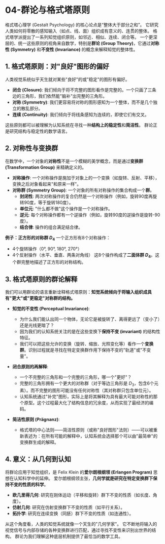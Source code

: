 # 04-群论与格式塔原则

格式塔心理学 (Gestalt Psychology) 的核心论点是“整体大于部分之和”。
它研究人类如何将零散的感知输入（如点、线、面）组织成有意义的、连贯的整体。
格式塔学派提出了一系列知觉组织原则，如邻近、相似、连续、闭合等。
一个更深层的、统一这些原则的视角来自数学，特别是**群论 (Group Theory)**，它通过**对称性 (Symmetry)** 和**不变性 (Invariance)** 的概念来解释知觉的整体性。

## 1. 格式塔原则：对"良好"图形的偏好

人类视觉系统似乎天生就对某些"良好"的或"稳定"的图形有偏好。

- **闭合 (Closure)**: 我们倾向于将不完整的图形看作是完整的。一个只画了三条边的三角形，我们依然能"脑补"出完整的三角形。
- **对称 (Symmetry)**: 我们更容易将对称的图形感知为一个整体，而不是几个独立的散乱部分。
- **连续 (Continuity)**: 我们倾向于将线条感知为连续的，即使它们有交叉。

这些原则都可以被理解为认知系统在寻找一种**结构上的稳定性**和**简洁性**。
群论正是研究结构与稳定性的数学语言。

## 2. 对称性与变换群

在数学中，一个对象的**对称性**不是一个模糊的美学概念，而是通过**变换群 (Transformation Group)** 来精确定义的。

- **对称操作**: 一个对称操作是施加于对象上的一个变换（如旋转、反射、平移），变换之后对象看起来"和原来一样"。
- **对称群 (Symmetry Group)**: 一个对象的所有对称操作的集合构成一个**群**。
  - **封闭性**: 两次对称操作的复合仍然是一个对称操作（例如，旋转90度再旋转90度，等于旋转180度）。
  - **单位元**: "什么都不做"这个操作是一个对称操作。
  - **逆元**: 每个对称操作都有一个逆操作（例如，旋转90度的逆操作是旋转-90度）。
  - **结合律**: 操作的组合满足结合律。

**例子：正方形的对称群 $D_4$**
一个正方形有8个对称操作：

- 4个旋转操作（0°, 90°, 180°, 270°）
- 4个反射操作（水平、垂直、两条对角线）
这8个操作构成了**二面体群 $D_4$**。这个群完整地描述了正方形的对称结构。

## 3. 格式塔原则的群论解释

我们可以用群论的语言重新诠释格式塔原则：**知觉系统倾向于将输入组织成具有"更大"或"更稳定"对称群的结构。**

- **知觉的不变性 (Perceptual Invariance)**:
  - 为什么我们能认出同一个物体，无论它是被旋转了、离得更远了（变小了）还是光线更暗了？
  - 因为我们的认知系统关注的是在这些变换下**保持不变 (invariant)** 的结构性特征。
  - 我们可以把这些允许的变换（旋转、缩放、光照变化等）看作一个**变换群**。识别过程就是寻找在特定变换群作用下保持不变的"轨道"或"不变量"。

- **闭合原则的再解释**:
  - 一个不完整的三角形和一个完整的三角形，哪一个"更好"？
  - 完整的三角形拥有一个更大的对称群（对于等边三角形是 $D_3$，包含6个元素）。而不完整的图形可能没有任何对称性（其对称群只包含单位元）。
  - 认知系统通过"补完"图形，实际上是将其解释为具有最大可能对称性的那个原型。这个过程最大化了结构信息的冗余度，从而实现了最经济的编码。

- **简洁性原则 (Prägnanz)**:
  - 格式塔的中心法则——简洁性原则（或称"良好图形"法则）——可以被重新表述为：在所有可能的解释中，认知系统会选择那个可以由"最简单"的变换群生成的解释。

## 4. 意义：从几何到认知

将群论应用于知觉组织，是 Felix Klein 的**爱尔朗根纲领 (Erlangen Program)** 思想在认知科学中的延伸。
爱尔朗根纲领主张，**几何学就是研究在特定变换群下保持不变的性质的科学**。

- **欧几里得几何**: 研究在刚体运动（平移和旋转）群下不变的性质（如长度、角度）。
- **仿射几何**: 研究在仿射变换群下不变的性质（如平行关系）。
- **拓扑学**: 研究在连续变换（同胚）群下不变的性质（如连通性）。

从这个角度看，人类的知觉系统就像一个天生的"几何学家"。
它不断地将输入的视觉信号与内部存储的各种变换群进行匹配，通过寻找不变性来识别出世界的结构。
群论为我们理解这种底层机制提供了最恰当的数学工具。
